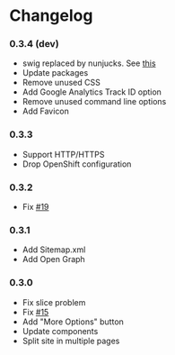 # Changelog

### 0.3.4 (dev)

- swig replaced by nunjucks. See [this](https://github.com/paularmstrong/swig/issues/628)
- Update packages
- Remove unused CSS
- Add Google Analytics Track ID option
- Remove unused command line options
- Add Favicon

### 0.3.3

- Support HTTP/HTTPS
- Drop OpenShift configuration

### 0.3.2

- Fix [#19](https://github.com/alexandrevicenzi/gistfy/issues/19)

### 0.3.1

- Add Sitemap.xml
- Add Open Graph

### 0.3.0

- Fix slice problem
- Fix [#15](https://github.com/alexandrevicenzi/gistfy/issues/15)
- Add "More Options" button
- Update components
- Split site in multiple pages
